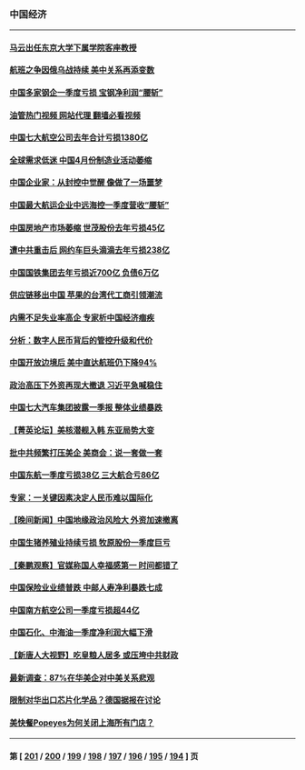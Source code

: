 ### 中国经济
---
#### [马云出任东京大学下属学院客座教授](../../pages/ncid283/n13985541.md?05011645) 
#### [航班之争因俄乌战持续 美中关系再添变数](../../pages/ncid283/n13985463.md?05011645) 
#### [中国多家钢企一季度亏损 宝钢净利润“腰斩”](../../pages/ncid283/n13985404.md?05011645) 
#### [油管热门视频 网站代理 翻墙必看视频](http://138.2.39.72:81/youtube.html?epic-marker?05011645)
#### [中国七大航空公司去年合计亏损1380亿](../../pages/ncid283/n13985349.md?05011645) 
#### [全球需求低迷 中国4月份制造业活动萎缩](../../pages/ncid283/n13985345.md?05011645) 
#### [中国企业家：从封控中觉醒 像做了一场噩梦](../../pages/ncid283/n13984735.md?05011645) 
#### [中国最大航运企业中远海控一季度营收“腰斩”](../../pages/ncid283/n13984739.md?05011645) 
#### [中国房地产市场萎缩 世茂股份去年亏损45亿](../../pages/ncid283/n13984730.md?05011645) 
#### [遭中共重击后 网约车巨头滴滴去年亏损238亿](../../pages/ncid283/n13984691.md?05011645) 
#### [中国国铁集团去年亏损近700亿 负债6万亿](../../pages/ncid283/n13984645.md?05011645) 
#### [供应链移出中国 苹果的台湾代工商引领潮流](../../pages/ncid283/n13984630.md?05011645) 
#### [内需不足失业率高企 专家析中国经济痼疾](../../pages/ncid283/n13983976.md?05011645) 
#### [分析：数字人民币背后的管控升级和代价](../../pages/ncid283/n13984387.md?05011645) 
#### [中国开放边境后 美中直达航班仍下降94%](../../pages/ncid283/n13984142.md?05011645) 
#### [政治高压下外资再现大撤退 习近平急喊稳住](../../pages/ncid283/n13984135.md?05011645) 
#### [中国七大汽车集团披露一季报 整体业绩暴跌](../../pages/ncid283/n13984011.md?05011645) 
#### [【菁英论坛】美核潜舰入韩 东亚局势大变](../../pages/ncid283/n13984009.md?05011645) 
#### [批中共频繁打压美企 美商会：说一套做一套](../../pages/ncid283/n13983961.md?05011645) 
#### [中国东航一季度亏损38亿 三大航合亏86亿](../../pages/ncid283/n13983922.md?05011645) 
#### [专家：一关键因素决定人民币难以国际化](../../pages/ncid283/n13983612.md?05011645) 
#### [【晚间新闻】中国地缘政治风险大 外资加速撤离](../../pages/ncid283/n13983577.md?05011645) 
#### [中国生猪养殖业持续亏损 牧原股份一季度巨亏](../../pages/ncid283/n13983234.md?05011645) 
#### [【秦鹏观察】官媒称国人幸福感第一 时间都错了](../../pages/ncid283/n13983216.md?05011645) 
#### [中国保险业业绩普跌 中邮人寿净利暴跌七成](../../pages/ncid283/n13983204.md?05011645) 
#### [中国南方航空公司一季度亏损超44亿](../../pages/ncid283/n13983150.md?05011645) 
#### [中国石化、中海油一季度净利润大幅下滑](../../pages/ncid283/n13983139.md?05011645) 
#### [【新唐人大视野】吃皇粮人居多 或压垮中共财政](../../pages/ncid283/n13983024.md?05011645) 
#### [最新调查：87%在华美企对中美关系悲观](../../pages/ncid283/n13982885.md?05011645) 
#### [限制对华出口芯片化学品？德国据报在讨论](../../pages/ncid283/n13982867.md?05011645) 
#### [美快餐Popeyes为何关闭上海所有门店？](../../pages/ncid283/n13982948.md?05011645) 

---
#### 第 [ [201](./201.md?05011645) / [200](./200.md?05011645) / [199](./199.md?05011645) / [198](./198.md?05011645) / [197](./197.md?05011645) / [196](./196.md?05011645) / [195](./195.md?05011645) / [194](./194.md?05011645) ] 页
